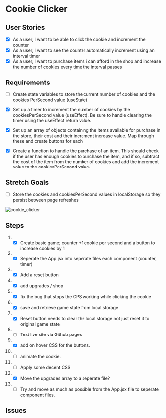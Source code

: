 # Cookie Clicker

## User Stories
- [x] As a user, I want to be able to click the cookie and increment the counter
- [x] As a user, I want to see the counter automatically increment using an interval timer
- [x] As a user, I want to purchase items i can afford in the shop and increase the number of cookies every time the interval passes

## Requirements
- [ ] Create state variables to store the current number of cookies and the cookies PerSecond value (useState)

- [x] Set up a timer to increment the number of cookies by the cookiesPerSecond value (useEffect). Be sure to handle clearing the timer using the useEffect return value.

- [x] Set up an array of objects containing the items available for purchase in the store, their cost and their increment increase value. Map through these and create buttons for each.

- [x] Create a function to handle the purchase of an item. This should check if the user has enough cookies to purchase the item, and if so, subtract the cost of the item from the number of cookies and add the increment value to the cookiesPerSecond value.

## Stretch Goals
- [ ] Store the cookies and cookiesPerSecond values in localStorage so they persist between page refreshes

![cookie_clicker](https://github.com/gabaal/Basic-Cookie-Clicker/assets/36296159/4a3f083a-23dd-4527-a0e6-00c693c6ffcb)


## Steps
1.  - [x] Create basic game; counter +1 cookie per second and a button to increase cookies by 1
2.  - [x] Seperate the App.jsx into seperate files each component (counter, timer)
3.  - [x] Add a reset button
4.  - [x] add upgrades / shop
5.  - [x] fix the bug that stops the CPS working while clicking the cookie
5.  - [x] save and retrieve game state from local storage
6.  - [x] Reset button needs to clear the local storage not just reset it to original game state
7.  - [ ] Test live site via Github pages
8.  - [x] add on hover CSS for the buttons.
9.  - [ ] animate the cookie.
10. - [ ] Apply some decent CSS
11. - [x] Move the upgrades array to a seperate file?
12. - [ ] Try and move as much as possible from the App.jsx file to seperate component files.

## Issues